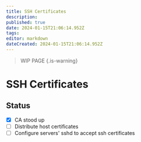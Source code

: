 ```yaml
---
title: SSH Certificates
description: 
published: true
date: 2024-01-15T21:06:14.952Z
tags: 
editor: markdown
dateCreated: 2024-01-15T21:06:14.952Z
---
```


> WIP PAGE
{.is-warning}

# SSH Certificates
## Status
- [X] CA stood up
- [ ] Distribute host certificates
- [ ] Configure servers' sshd to accept ssh certificates
